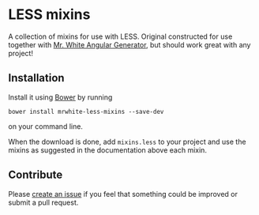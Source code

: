 LESS mixins
===========

A collection of mixins for use with LESS. Original constructed for use together with
[Mr. White Angular Generator](https://github.com/Iteam1337/generator-mrwhite), but should
work great with any project!

## Installation
Install it using [Bower](http://bower.io) by running

    bower install mrwhite-less-mixins --save-dev

on your command line.

When the download is done, add `mixins.less` to your project and use the mixins as suggested in the documentation above each mixin.

## Contribute
Please [create an issue](https://github.com/believer/mrwhite-less-mixins/issues) if you feel that something could be improved or submit a pull request.
